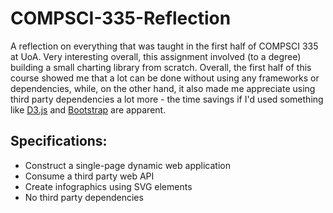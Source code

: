 # COMPSCI-335-Reflection

A reflection on everything that was taught in the first half of COMPSCI 335 at UoA. Very interesting overall, this assignment involved (to a degree) building a small charting library from scratch. Overall, the first half of this course showed me that a lot can be done without using any frameworks or dependencies, while, on the other hand, it also made me appreciate using third party dependencies a lot more - the time savings if I'd used something like [D3.js](https://d3js.org/) and [Bootstrap](https://getbootstrap.com/) are apparent.

## Specifications:

* Construct a single-page dynamic web application
* Consume a third party web API
* Create infographics using SVG elements
* No third party dependencies
